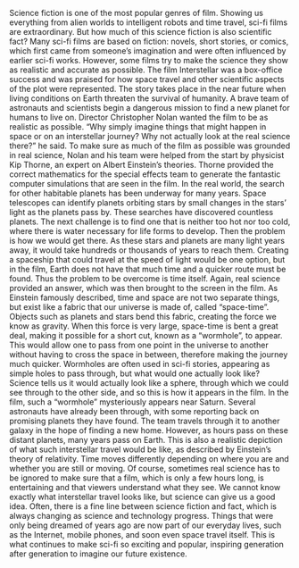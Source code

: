 Science fiction is one of the most popular genres of film. Showing us everything from alien worlds to intelligent robots and time travel, sci-fi films are extraordinary. But how much of this science fiction is also scientific fact? Many sci-fi films are based on fiction: novels, short stories, or comics, which first came from someone’s imagination and were often influenced by earlier sci-fi works. However, some films try to make the science they show as realistic and accurate as possible.
The film Interstellar was a box-office success and was praised for how space travel and other scientific aspects of the plot were represented. The story takes place in the near future when living conditions on Earth threaten the survival of humanity. A brave team of astronauts and scientists begin a dangerous mission to find a new planet for humans to live on. Director Christopher Nolan wanted the film to be as realistic as possible. “Why simply imagine things that might happen in space or on an interstellar journey? Why not actually look at the real science there?” he said. To make sure as much of the film as possible was grounded in real science, Nolan and his team were helped from the start by physicist Kip Thorne, an expert on Albert Einstein’s theories. Thorne provided the correct mathematics for the special effects team to generate the fantastic computer simulations that are seen in the film.
In the real world, the search for other habitable planets has been underway for many years. Space telescopes can identify planets orbiting stars by small changes in the stars’ light as the planets pass by. These searches have discovered countless planets. The next challenge is to find one that is neither too hot nor too cold, where there is water necessary for life forms to develop. Then the problem is how we would get there. As these stars and planets are many light years away, it would take hundreds or thousands of years to reach them. Creating a spaceship that could travel at the speed of light would be one option, but in the film, Earth does not have that much time and a quicker route must be found. Thus the problem to be overcome is time itself.
Again, real science provided an answer, which was then brought to the screen in the film. As Einstein famously described, time and space are not two separate things, but exist like a fabric that our universe is made of, called “space-time”. Objects such as planets and stars bend this fabric, creating the force we know as gravity. When this force is very large, space-time is bent a great deal, making it possible for a short cut, known as a “wormhole”, to appear. This would allow one to pass from one point in the universe to another without having to cross the space in between, therefore making the journey much quicker. Wormholes are often used in sci-fi stories, appearing as simple holes to pass through, but what would one actually look like? Science tells us it would actually look like a sphere, through which we could see through to the other side, and so this is how it appears in the film.
In the film, such a “wormhole” mysteriously appears near Saturn. Several astronauts have already been through, with some reporting back on promising planets they have found. The team travels through it to another galaxy in the hope of finding a new home. However, as hours pass on these distant planets, many years pass on Earth. This is also a realistic depiction of what such interstellar travel would be like, as described by Einstein’s theory of relativity. Time moves differently depending on where you are and whether you are still or moving.
Of course, sometimes real science has to be ignored to make sure that a film, which is only a few hours long, is entertaining and that viewers understand what they see. We cannot know exactly what interstellar travel looks like, but science can give us a good idea. Often, there is a fine line between science fiction and fact, which is always changing as science and technology progress. Things that were only being dreamed of years ago are now part of our everyday lives, such as the Internet, mobile phones, and soon even space travel itself. This is what continues to make sci-fi so exciting and popular, inspiring generation after generation to imagine our future existence.
